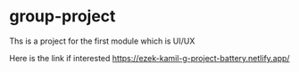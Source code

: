 # group-project

Ths is a project for the first module which is UI/UX

Here is the link if interested  https://ezek-kamil-g-project-battery.netlify.app/
